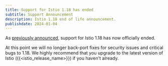 ```yaml
---
title: Support for Istio 1.18 has ended
subtitle: Support Announcement
description: Istio 1.18 end of life announcement.
publishdate: 2024-01-04
---
```


As [previously announced](/news/support/announcing-1.18-eol/), support for Istio 1.18 has now officially ended.

At this point we will no longer back-port fixes for security issues and critical bugs to 1.18. We highly recommend that
you upgrade to the latest version of Istio ({{<istio_release_name>}}) if you haven't already.
